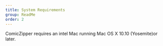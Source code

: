 ```yaml
---
title: System Requirements
group: ReadMe
order: 2
---
```


ComicZipper requires an intel Mac running Mac OS X 10.10 (Yosemite)or later.